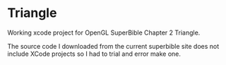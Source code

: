 # Triangle

Working xcode project for OpenGL SuperBible Chapter 2 Triangle.

The source code I downloaded from the current superbible site does not include XCode projects so I had to trial and error make one.
